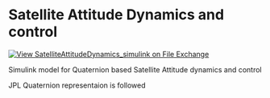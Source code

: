 # Satellite Attitude Dynamics and control

[![View SatelliteAttitudeDynamics_simulink on File Exchange](https://www.mathworks.com/matlabcentral/images/matlab-file-exchange.svg)](https://it.mathworks.com/matlabcentral/fileexchange/72531-satelliteattitudedynamics_simulink)

Simulink model for Quaternion based Satellite Attitude dynamics and control

JPL Quaternion representaion is followed 
